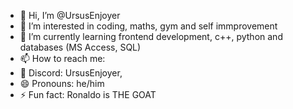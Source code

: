 - 👋 Hi, I’m @UrsusEnjoyer
- 👀 I’m interested in coding, maths, gym and self immprovement 
- 🌱 I’m currently learning frontend development, c++, python and databases (MS Access, SQL)
- 📫 How to reach me:
- 🔎 Discord: UrsusEnjoyer,
- 😄 Pronouns: he/him
- ⚡ Fun fact: Ronaldo is THE GOAT


